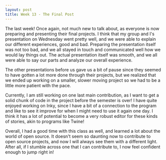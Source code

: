```yaml
---
layout: post
title: Week 13 - The Final Post
---
```



The last week! Once again, not much new to talk about, as everyone is now preparing and presenting their final projects. I think that my group and I's presentation on Wednesday went pretty well, and we were able to explain our different experiences, good and bad. Preparing the presentation itself was not too bad, and we all stayed in touch and communicated well how we would lay things out. The actual presentation itself was smooth, and we all were able to say our parts and analyze our overall experience.

The other presentations before us gave us a bit of pause since they seemed to have gotten a lot more done through their projects, but we realized that we ended up working on a smaller, slower moving project so we had to be a little more patient with the pace.

Currently, I am still working on one last main contribution, as I want to get a solid chunk of code in the project before the semester is over! I have quite enjoyed working on Inky, since I have a bit of a connection to the program and like to see it improve for when I might need to use it again one day. I think it has a lot of potential to become a very robust editor for these kinds of stories, akin to programs like Twine!

Overall, I had a good time with this class as well, and learned a lot about the world of open source. It doesn't seem so daunting now to contribute to open source projects, and now I will always see them with a different light. After all, if I stumble across one that I can contribute to, I now feel confident enough to jump right in!

